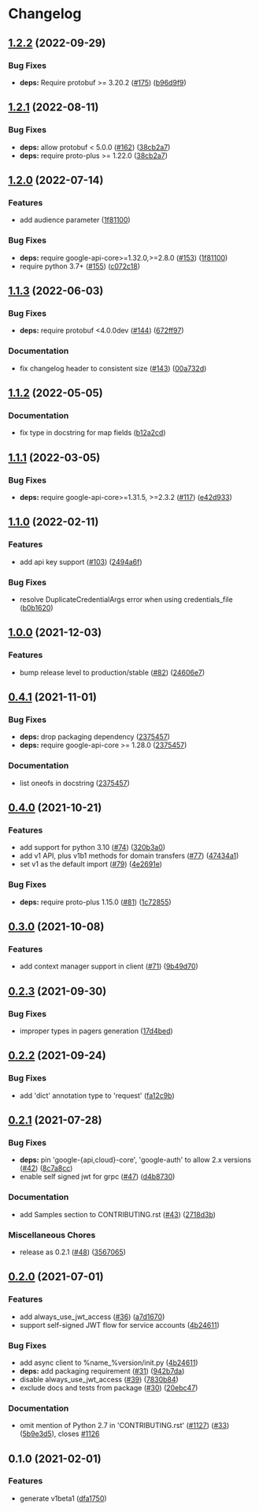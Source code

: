 # Changelog

## [1.2.2](https://github.com/googleapis/python-domains/compare/v1.2.1...v1.2.2) (2022-09-29)


### Bug Fixes

* **deps:** Require protobuf >= 3.20.2 ([#175](https://github.com/googleapis/python-domains/issues/175)) ([b96d9f9](https://github.com/googleapis/python-domains/commit/b96d9f944515029de19c240919b94517746a6c05))

## [1.2.1](https://github.com/googleapis/python-domains/compare/v1.2.0...v1.2.1) (2022-08-11)


### Bug Fixes

* **deps:** allow protobuf < 5.0.0 ([#162](https://github.com/googleapis/python-domains/issues/162)) ([38cb2a7](https://github.com/googleapis/python-domains/commit/38cb2a77e5e230daad9dd93619bf8be02859bc39))
* **deps:** require proto-plus >= 1.22.0 ([38cb2a7](https://github.com/googleapis/python-domains/commit/38cb2a77e5e230daad9dd93619bf8be02859bc39))

## [1.2.0](https://github.com/googleapis/python-domains/compare/v1.1.3...v1.2.0) (2022-07-14)


### Features

* add audience parameter ([1f81100](https://github.com/googleapis/python-domains/commit/1f811006bf8610a3b99bc42db360f40749e4f9f5))


### Bug Fixes

* **deps:** require google-api-core>=1.32.0,>=2.8.0 ([#153](https://github.com/googleapis/python-domains/issues/153)) ([1f81100](https://github.com/googleapis/python-domains/commit/1f811006bf8610a3b99bc42db360f40749e4f9f5))
* require python 3.7+ ([#155](https://github.com/googleapis/python-domains/issues/155)) ([c072c18](https://github.com/googleapis/python-domains/commit/c072c181d93eb12dd5ede96030dd27c21d597da8))

## [1.1.3](https://github.com/googleapis/python-domains/compare/v1.1.2...v1.1.3) (2022-06-03)


### Bug Fixes

* **deps:** require protobuf <4.0.0dev ([#144](https://github.com/googleapis/python-domains/issues/144)) ([672ff97](https://github.com/googleapis/python-domains/commit/672ff979ff60527eeda83597bccf77201200119c))


### Documentation

* fix changelog header to consistent size ([#143](https://github.com/googleapis/python-domains/issues/143)) ([00a732d](https://github.com/googleapis/python-domains/commit/00a732d48739196fd891053725a73e3dd6eef570))

## [1.1.2](https://github.com/googleapis/python-domains/compare/v1.1.1...v1.1.2) (2022-05-05)


### Documentation

* fix type in docstring for map fields ([b12a2cd](https://github.com/googleapis/python-domains/commit/b12a2cdfb0906232f035bafbabedfecb0d24a815))

## [1.1.1](https://github.com/googleapis/python-domains/compare/v1.1.0...v1.1.1) (2022-03-05)


### Bug Fixes

* **deps:** require google-api-core>=1.31.5, >=2.3.2 ([#117](https://github.com/googleapis/python-domains/issues/117)) ([e42d933](https://github.com/googleapis/python-domains/commit/e42d933fed8433e44fadf4bba410d65d1e21b491))

## [1.1.0](https://github.com/googleapis/python-domains/compare/v1.0.0...v1.1.0) (2022-02-11)


### Features

* add api key support ([#103](https://github.com/googleapis/python-domains/issues/103)) ([2494a6f](https://github.com/googleapis/python-domains/commit/2494a6f379c911ecdddf1298abfb5ad7863906f1))


### Bug Fixes

* resolve DuplicateCredentialArgs error when using credentials_file ([b0b1620](https://github.com/googleapis/python-domains/commit/b0b1620f6b464688cde4a4586c8b4e939d34839a))

## [1.0.0](https://www.github.com/googleapis/python-domains/compare/v0.4.1...v1.0.0) (2021-12-03)


### Features

* bump release level to production/stable ([#82](https://www.github.com/googleapis/python-domains/issues/82)) ([24606e7](https://www.github.com/googleapis/python-domains/commit/24606e7dd3a90509e702d25edea9b0256420e3ae))

## [0.4.1](https://www.github.com/googleapis/python-domains/compare/v0.4.0...v0.4.1) (2021-11-01)


### Bug Fixes

* **deps:** drop packaging dependency ([2375457](https://www.github.com/googleapis/python-domains/commit/2375457fc8772914f8689bdcfd132c15fb504d84))
* **deps:** require google-api-core >= 1.28.0 ([2375457](https://www.github.com/googleapis/python-domains/commit/2375457fc8772914f8689bdcfd132c15fb504d84))


### Documentation

* list oneofs in docstring ([2375457](https://www.github.com/googleapis/python-domains/commit/2375457fc8772914f8689bdcfd132c15fb504d84))

## [0.4.0](https://www.github.com/googleapis/python-domains/compare/v0.3.0...v0.4.0) (2021-10-21)


### Features

* add support for python 3.10 ([#74](https://www.github.com/googleapis/python-domains/issues/74)) ([320b3a0](https://www.github.com/googleapis/python-domains/commit/320b3a0ecc2ebb8ff1d1414a18d5d9f39dda1ae3))
* add v1 API, plus v1b1 methods for domain transfers ([#77](https://www.github.com/googleapis/python-domains/issues/77)) ([47434a1](https://www.github.com/googleapis/python-domains/commit/47434a15ae6205681209e668ddc358d325ac5f24))
* set v1 as the default import ([#79](https://www.github.com/googleapis/python-domains/issues/79)) ([4e2691e](https://www.github.com/googleapis/python-domains/commit/4e2691ee781d59c73fd9cb97b39dd59caac34329))


### Bug Fixes

* **deps:** require proto-plus 1.15.0 ([#81](https://www.github.com/googleapis/python-domains/issues/81)) ([1c72855](https://www.github.com/googleapis/python-domains/commit/1c72855510a51870342e2c3f039571283b7a4534))

## [0.3.0](https://www.github.com/googleapis/python-domains/compare/v0.2.3...v0.3.0) (2021-10-08)


### Features

* add context manager support in client ([#71](https://www.github.com/googleapis/python-domains/issues/71)) ([9b49d70](https://www.github.com/googleapis/python-domains/commit/9b49d7047d5a71899670d87dd522f8a83566e627))

## [0.2.3](https://www.github.com/googleapis/python-domains/compare/v0.2.2...v0.2.3) (2021-09-30)


### Bug Fixes

* improper types in pagers generation ([17d4bed](https://www.github.com/googleapis/python-domains/commit/17d4bed929328cfad16595e0c27d8cf67456f633))

## [0.2.2](https://www.github.com/googleapis/python-domains/compare/v0.2.1...v0.2.2) (2021-09-24)


### Bug Fixes

* add 'dict' annotation type to 'request' ([fa12c9b](https://www.github.com/googleapis/python-domains/commit/fa12c9b4f77bf43a41df5bb84e3a12c7c2b5a48f))

## [0.2.1](https://www.github.com/googleapis/python-domains/compare/v0.2.0...v0.2.1) (2021-07-28)


### Bug Fixes

* **deps:** pin 'google-{api,cloud}-core', 'google-auth' to allow 2.x versions ([#42](https://www.github.com/googleapis/python-domains/issues/42)) ([8c7a8cc](https://www.github.com/googleapis/python-domains/commit/8c7a8cc2923e6bf2cec6d6447ade420632d3c95a))
* enable self signed jwt for grpc ([#47](https://www.github.com/googleapis/python-domains/issues/47)) ([d4b8730](https://www.github.com/googleapis/python-domains/commit/d4b873068ca3d0f7fadc01beee2ddfcd4f4b381a))


### Documentation

* add Samples section to CONTRIBUTING.rst ([#43](https://www.github.com/googleapis/python-domains/issues/43)) ([2718d3b](https://www.github.com/googleapis/python-domains/commit/2718d3bbe90b019ed21437f16eafd036752beaf3))


### Miscellaneous Chores

* release as 0.2.1 ([#48](https://www.github.com/googleapis/python-domains/issues/48)) ([3567065](https://www.github.com/googleapis/python-domains/commit/35670650e12cfaa7f55156153db89bb421998688))

## [0.2.0](https://www.github.com/googleapis/python-domains/compare/v0.1.0...v0.2.0) (2021-07-01)


### Features

* add always_use_jwt_access ([#36](https://www.github.com/googleapis/python-domains/issues/36)) ([a7d1670](https://www.github.com/googleapis/python-domains/commit/a7d16704d5682c3fb17c7f0354a688871b1ba298))
* support self-signed JWT flow for service accounts ([4b24611](https://www.github.com/googleapis/python-domains/commit/4b246112d770cd4d4409b8a84a72f13713a59881))


### Bug Fixes

* add async client to %name_%version/init.py ([4b24611](https://www.github.com/googleapis/python-domains/commit/4b246112d770cd4d4409b8a84a72f13713a59881))
* **deps:** add packaging requirement ([#31](https://www.github.com/googleapis/python-domains/issues/31)) ([942b7da](https://www.github.com/googleapis/python-domains/commit/942b7dadaac43081a937eb993725d670df7519e4))
* disable always_use_jwt_access ([#39](https://www.github.com/googleapis/python-domains/issues/39)) ([7830b84](https://www.github.com/googleapis/python-domains/commit/7830b846538d3331f76cc7ca41f80b3c6f13ae45))
* exclude docs and tests from package ([#30](https://www.github.com/googleapis/python-domains/issues/30)) ([20ebc47](https://www.github.com/googleapis/python-domains/commit/20ebc4790a7ed3c0013b6ce2fa0baea760ac6b51))


### Documentation

* omit mention of Python 2.7 in 'CONTRIBUTING.rst' ([#1127](https://www.github.com/googleapis/python-domains/issues/1127)) ([#33](https://www.github.com/googleapis/python-domains/issues/33)) ([5b9e3d5](https://www.github.com/googleapis/python-domains/commit/5b9e3d5bacf94fda61f06a35125f80683f3ac7d7)), closes [#1126](https://www.github.com/googleapis/python-domains/issues/1126)

## 0.1.0 (2021-02-01)


### Features

* generate v1beta1 ([dfa1750](https://www.github.com/googleapis/python-domains/commit/dfa1750c955be72fdae1ae209ce37929e7558626))
